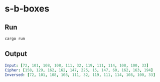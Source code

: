 # s-b-boxes
## Run
```
cargo run
```

## Output
```yaml
Input: [72, 101, 108, 108, 111, 32, 119, 111, 114, 108, 100, 33]
Cipher: [158, 129, 162, 162, 147, 225, 15, 147, 60, 162, 163, 194]
Inversed: [72, 101, 108, 108, 111, 32, 119, 111, 114, 108, 100, 33]
```
